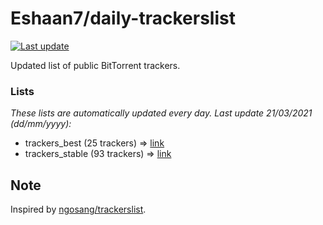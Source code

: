 
# Eshaan7/daily-trackerslist 

[![Last update](https://img.shields.io/badge/Last%20update-21/03/2021-blue.svg)](#)

Updated list of public BitTorrent trackers.

### Lists
*These lists are automatically updated every day. Last update 21/03/2021 (_dd/mm/yyyy_):*

* trackers_best (25 trackers) => [link](https://raw.githubusercontent.com/eshaan7/daily-trackerslist/master/trackers_best.txt)
* trackers_stable (93 trackers) => [link](https://raw.githubusercontent.com/eshaan7/daily-trackerslist/master/trackers_stable.txt)

## Note

Inspired by [ngosang/trackerslist](https://github.com/ngosang/trackerslist).
